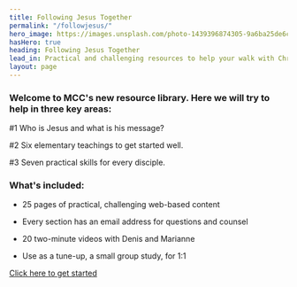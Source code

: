 ```yaml
---
title: Following Jesus Together
permalink: "/followjesus/"
hero_image: https://images.unsplash.com/photo-1439396874305-9a6ba25de6c6?ixid=MnwxMjA3fDB8MHxwaG90by1wYWdlfHx8fGVufDB8fHx8&ixlib=rb-1.2.1&auto=format&fit=crop&w=1780&q=80
hasHero: true
heading: Following Jesus Together
lead_in: Practical and challenging resources to help your walk with Christ.
layout: page
---
```


### Welcome to MCC's new resource library. Here we will try to help in three key areas:

#1 Who is Jesus and what is his message?

#2 Six elementary teachings to get started well.

#3 Seven practical skills for every disciple.

### What's included:

- 25 pages of practical, challenging web-based content

- Every section has an email address for questions and counsel

- 20 two-minute videos with Denis and Marianne

- Use as a tune-up, a small group study, for 1:1

<a href="https://docs.google.com/document/d/17cntNQUV1fhIJrxlSNeoEjmkyX7B3F5lZUQqlawzSao/edit?pli=1" target="_blank" class="btn btn--primary">Click here to get started</a>
